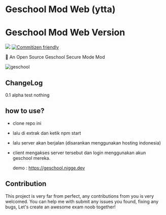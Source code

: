 # Geschool Mod Web (ytta)




# Geschool Mod Web Version


 ![](https://api.visitorbadge.io/api/VisitorHit?user=NiggeDev&repo=GeschoolMod&countColor=%237B1E7A) [![Commitizen friendly](https://img.shields.io/badge/commitizen-friendly-brightgreen.svg)](http://commitizen.github.io/cz-cli/)

🔐 An Open Source Geschool Secure Mode Mod 

![geschool](https://images-ext-1.discordapp.net/external/gRQi84lpqIIhcYlhsXVX5T_P88YUksVDdhs7_8pYXLw/https/media.tenor.com/Zz-87FXVKvoAAAAC/hajime-shino.gif)


## ChangeLog
0.1 alpha test
nothing
## how to use?
- clone repo ini
- lalu di extrak dan ketik npm start
- lalu server akan berjalan (disarankan menggunakan hosting indonesia)
- client mengakses server tersebut dan login menggunakan akun geschool mereka.
  
  demo : https://geschool.nigge.dev

## Contribution

This project is very far from perfect, any contributions from you is very welcomed. You can help me with submit any issues you found, fixing any bugs,
Let's create an awesome exam noob together!
